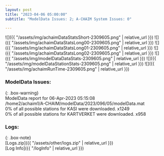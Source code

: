 ```yaml
---
layout: post
title: "2023-04-06 05:00:00"
subtitle: "ModelData Issues: 2; A-CHAIM System Issues: 0"

---
```


![]({{ "/assets/img/achaimDataStatsShort-2309605.png" | relative_url }})
![]({{ "/assets/img/achaimDataStatsLong00-2309605.png" | relative_url }})
![]({{ "/assets/img/achaimDataStatsLong01-2309605.png" | relative_url }})
![]({{ "/assets/img/achaimDataStatsLong02-2309605.png" | relative_url }})
![]({{ "/assets/img/modelDataDataStats-2309605.png" | relative_url }})
![]({{ "/assets/img/modelDataStationStats-2309605.png" | relative_url }})
![]({{ "/assets/img/achaimRunTime-2309605.png" | relative_url }})


### ModelData Issues:  
  
{: .box-warning}  
 ModelData report for 06-Apr-2023 05:15:08   
 /home2/achaim1/A-CHAIM/modelData/2023/096/05/modelData.mat   
 0% of all possible stations for KASI were downloaded. x1249   
 0% of all possible stations for KARTVERKET were downloaded. x958   
  


### Logs:  
  
{: .box-note}  
[Logs.zip]({{ "/assets/other/logs.zip" | relative_url }})  
[Log Info]({{ "/logInfo" | relative_url }})  
